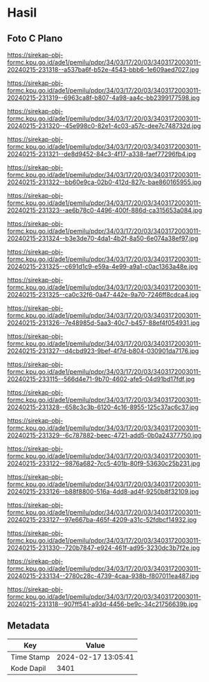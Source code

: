 # Hasil

## Foto C Plano

https://sirekap-obj-formc.kpu.go.id/ade1/pemilu/pdpr/34/03/17/20/03/3403172003011-20240215-231318--a537ba6f-b52e-4543-bbb6-1e609aed7027.jpg

https://sirekap-obj-formc.kpu.go.id/ade1/pemilu/pdpr/34/03/17/20/03/3403172003011-20240215-231319--6963ca8f-b807-4a98-aa4c-bb2399177598.jpg

https://sirekap-obj-formc.kpu.go.id/ade1/pemilu/pdpr/34/03/17/20/03/3403172003011-20240215-231320--45e998c0-82e1-4c03-a57c-dee7c748732d.jpg

https://sirekap-obj-formc.kpu.go.id/ade1/pemilu/pdpr/34/03/17/20/03/3403172003011-20240215-231321--de8d9452-84c3-4f17-a338-faef77296fb4.jpg

https://sirekap-obj-formc.kpu.go.id/ade1/pemilu/pdpr/34/03/17/20/03/3403172003011-20240215-231322--bb60e9ca-02b0-412d-827c-bae860165955.jpg

https://sirekap-obj-formc.kpu.go.id/ade1/pemilu/pdpr/34/03/17/20/03/3403172003011-20240215-231323--ae6b78c0-4496-400f-886d-ca315653a084.jpg

https://sirekap-obj-formc.kpu.go.id/ade1/pemilu/pdpr/34/03/17/20/03/3403172003011-20240215-231324--b3e3de70-4da1-4b2f-8a50-6e074a38ef97.jpg

https://sirekap-obj-formc.kpu.go.id/ade1/pemilu/pdpr/34/03/17/20/03/3403172003011-20240215-231325--c691d1c9-e59a-4e99-a9a1-c0ac1363a48e.jpg

https://sirekap-obj-formc.kpu.go.id/ade1/pemilu/pdpr/34/03/17/20/03/3403172003011-20240215-231325--ca0c32f6-0a47-442e-9a70-7246ff8cdca4.jpg

https://sirekap-obj-formc.kpu.go.id/ade1/pemilu/pdpr/34/03/17/20/03/3403172003011-20240215-231326--7e48985d-5aa3-40c7-b457-88ef4f054931.jpg

https://sirekap-obj-formc.kpu.go.id/ade1/pemilu/pdpr/34/03/17/20/03/3403172003011-20240215-231327--d4cbd923-9bef-4f7d-b804-030901da7176.jpg

https://sirekap-obj-formc.kpu.go.id/ade1/pemilu/pdpr/34/03/17/20/03/3403172003011-20240215-233115--566d4e71-9b70-4602-afe5-04d91bd17fdf.jpg

https://sirekap-obj-formc.kpu.go.id/ade1/pemilu/pdpr/34/03/17/20/03/3403172003011-20240215-231328--658c3c3b-6120-4c16-8955-125c37ac6c37.jpg

https://sirekap-obj-formc.kpu.go.id/ade1/pemilu/pdpr/34/03/17/20/03/3403172003011-20240215-231329--6c787882-beec-4721-add5-0b0a24377750.jpg

https://sirekap-obj-formc.kpu.go.id/ade1/pemilu/pdpr/34/03/17/20/03/3403172003011-20240215-233122--9876a682-7cc5-401b-80f9-53630c25b231.jpg

https://sirekap-obj-formc.kpu.go.id/ade1/pemilu/pdpr/34/03/17/20/03/3403172003011-20240215-233126--b88f8800-516a-4dd8-ad4f-9250b8f32109.jpg

https://sirekap-obj-formc.kpu.go.id/ade1/pemilu/pdpr/34/03/17/20/03/3403172003011-20240215-233127--97e667ba-465f-4209-a31c-52fdbcf14932.jpg

https://sirekap-obj-formc.kpu.go.id/ade1/pemilu/pdpr/34/03/17/20/03/3403172003011-20240215-231330--720b7847-e924-461f-ad95-3230dc3b7f2e.jpg

https://sirekap-obj-formc.kpu.go.id/ade1/pemilu/pdpr/34/03/17/20/03/3403172003011-20240215-233134--2780c28c-4739-4caa-938b-f807011ea487.jpg

https://sirekap-obj-formc.kpu.go.id/ade1/pemilu/pdpr/34/03/17/20/03/3403172003011-20240215-231318--907ff541-a93d-4456-be9c-34c21756639b.jpg


## Metadata

| Key        | Value               |
| ---------- | ------------------- |
| Time Stamp | 2024-02-17 13:05:41 |
| Kode Dapil | 3401                |



